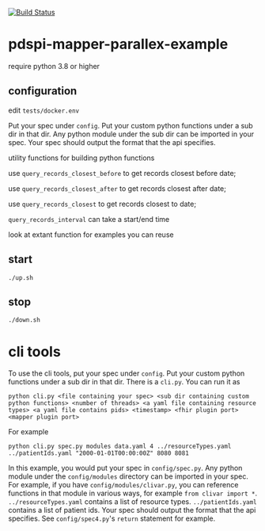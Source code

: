 [![Build Status](https://travis-ci.com/RENCI/pdspi-mapper-parallex-example.svg?branch=master)](https://travis-ci.com/RENCI/pdspi-mapper-parallex-example)

# pdspi-mapper-parallex-example

require python 3.8 or higher

## configuration

edit `tests/docker.env`

Put your spec under `config`. Put your custom python functions under a sub dir in that dir. Any python module under the sub dir can be imported in your spec. Your spec should output the format that the api specifies.

utility functions for building python functions

use `query_records_closest_before` to get records closest before date; 

use `query_records_closest_after` to get records closest after date; 

use `query_records_closest` to get records closest to date; 

`query_records_interval` can take a start/end time

look at extant function for examples you can reuse

## start
```
./up.sh
```

## stop
```
./down.sh
```

# cli tools

To use the cli tools, put your spec under `config`. Put your custom python functions under a sub dir in that dir. There is a `cli.py`. You can run it as

```
python cli.py <file containing your spec> <sub dir containing custom python functions> <number of threads> <a yaml file containing resource types> <a yaml file contains pids> <timestamp> <fhir plugin port> <mapper plugin port>
```

For example

```
python cli.py spec.py modules data.yaml 4 ../resourceTypes.yaml ../patientIds.yaml "2000-01-01T00:00:00Z" 8080 8081
```

In this example, you would put your spec in `config/spec.py`. Any python module under the `config/modules` directory can be imported in your spec. For example, if you have `config/modules/clivar.py`, you can reference functions in that module in various ways, for example `from clivar import *`. `../resourceTypes.yaml` contains a list of resource types. `../patientIds.yaml` contains a list of patient ids. Your spec should output the format that the api specifies. See `config/spec4.py`'s `return` statement for example.

